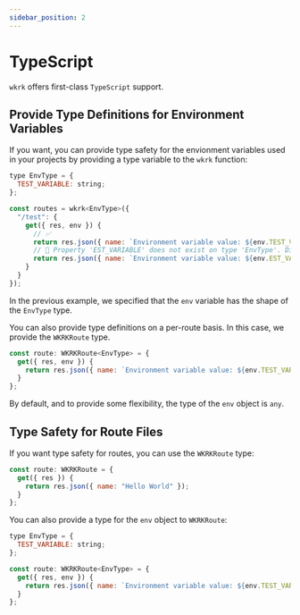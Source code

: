 ```yaml
---
sidebar_position: 2
---
```


# TypeScript

`wkrk` offers first-class `TypeScript` support.

## Provide Type Definitions for Environment Variables

If you want, you can provide type safety for the envionment variables used in your projects by providing a type variable to the `wkrk` function:

```js
type EnvType = {
  TEST_VARIABLE: string;
};

const routes = wkrk<EnvType>({
  "/test": {
    get({ res, env }) {
      // ✅
      return res.json({ name: `Environment variable value: ${env.TEST_VARIABLE}` });
      // 🚫 Property 'EST_VARIABLE' does not exist on type 'EnvType'. Did you mean 'TEST_VARIABLE'?
      return res.json({ name: `Environment variable value: ${env.EST_VARIABLE}` });
    }
  }
});
```

In the previous example, we specified that the `env` variable has the shape of the `EnvType` type.

You can also provide type definitions on a per-route basis. In this case, we
provide the `WKRKRoute` type. 

```js
const route: WKRKRoute<EnvType> = {
  get({ res, env }) {
    return res.json({ name: `Environment variable value: ${env.TEST_VARIABLE}` });
  }
};
```

By default, and to provide some flexibility, the type of the `env` object is `any`.

## Type Safety for Route Files
If you want type safety for routes, you can use the `WKRKRoute` type:

```js
const route: WKRKRoute = {
  get({ res }) {
    return res.json({ name: "Hello World" });
  }
};
```

You can also provide a type for the `env` object to `WKRKRoute`:

```js
type EnvType = {
  TEST_VARIABLE: string;
};

const route: WKRKRoute<EnvType> = {
  get({ res, env }) {
    return res.json({ name: `Environment variable value: ${env.TEST_VARIABLE}` });
  }
};
```
